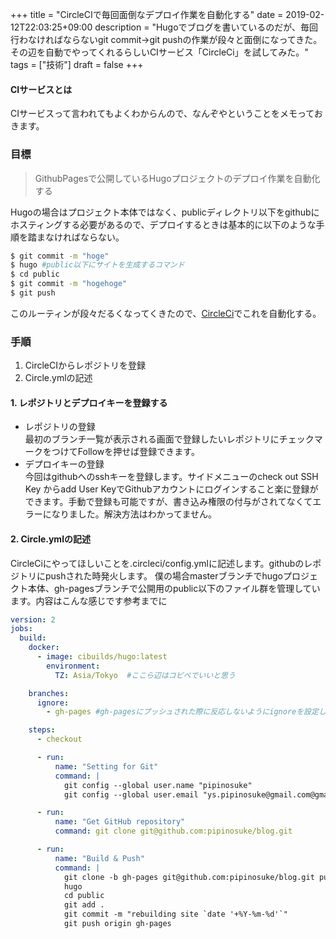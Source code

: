 +++
title = "CircleCIで毎回面倒なデプロイ作業を自動化する"
date = 2019-02-12T22:03:25+09:00
description = "Hugoでブログを書いているのだが、毎回行わなければならないgit commit→git pushの作業が段々と面倒になってきた。その辺を自動でやってくれるらしいCIサービス「CircleCi」を試してみた。"
tags = ["技術"]
draft = false
+++

#### CIサービスとは
CIサービスって言われてもよくわからんので、なんぞやということをメモっておきます。

### 目標
> GithubPagesで公開しているHugoプロジェクトのデプロイ作業を自動化する

Hugoの場合はプロジェクト本体ではなく、publicディレクトリ以下をgithubにホスティングする必要があるので、デプロイするときは基本的に以下のような手順を踏まなければならない。

``` bash
$ git commit -m "hoge"
$ hugo #public以下にサイトを生成するコマンド
$ cd public
$ git commit -m "hogehoge"
$ git push
```

このルーティンが段々だるくなってくきたので、[CircleCi](https://circleci.com/)でこれを自動化する。

### 手順
1. CircleCIからレポジトリを登録
2. Circle.ymlの記述

#### 1. レポジトリとデプロイキーを登録する
- レポジトリの登録  
最初のブランチ一覧が表示される画面で登録したいレポジトリにチェックマークをつけてFollowを押せば登録できます。
- デプロイキーの登録  
今回はgithubへのsshキーを登録します。サイドメニューのcheck out SSH Key からadd User KeyでGithubアカウントにログインすること楽に登録ができます。手動で登録も可能ですが、書き込み権限の付与がされてなくてエラーになりました。解決方法はわかってません。
#### 2.  Circle.ymlの記述
CircleCiにやってほしいことを.circleci/config.ymlに記述します。githubのレポジトリにpushされた時発火します。
僕の場合masterブランチでhugoプロジェクト本体、gh-pagesブランチで公開用のpublic以下のファイル群を管理しています。内容はこんな感じです参考までに

``` yaml
version: 2
jobs:
  build:
    docker:
      - image: cibuilds/hugo:latest
        environment:
          TZ: Asia/Tokyo  #ここら辺はコピペでいいと思う

    branches:
      ignore:
        - gh-pages #gh-pagesにプッシュされた際に反応しないようにignoreを設定している

    steps:
      - checkout

      - run:
          name: "Setting for Git"
          command: |
            git config --global user.name "pipinosuke"
            git config --global user.email "ys.pipinosuke@gmail.com@gmail.com"

      - run:
          name: "Get GitHub repository"
          command: git clone git@github.com:pipinosuke/blog.git

      - run:
          name: "Build & Push"
          command: |
            git clone -b gh-pages git@github.com:pipinosuke/blog.git public
            hugo
            cd public
            git add .
            git commit -m "rebuilding site `date '+%Y-%m-%d'`"
            git push origin gh-pages
```

